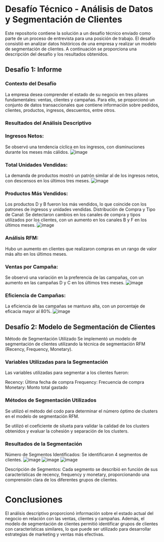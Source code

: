 # Desafío Técnico - Análisis de Datos y Segmentación de Clientes

Este repositorio contiene la solución a un desafío técnico enviado como parte de un proceso de entrevista para una posición de trabajo. El desafío consistió en analizar datos históricos de una empresa y realizar un modelo de segmentación de clientes. A continuación se proporciona una descripción del desafío y los resultados obtenidos.

## Desafío 1: Informe

### Contexto del Desafío
La empresa desea comprender el estado de su negocio en tres pilares fundamentales: ventas, clientes y campañas. Para ello, se proporcionó un conjunto de datos transaccionales que contiene información sobre pedidos, clientes, productos, ingresos, descuentos, entre otros.

### Resultados del Análisis Descriptivo

### Ingresos Netos: 
Se observó una tendencia cíclica en los ingresos, con disminuciones durante los meses más cálidos.
![image](https://github.com/Yesi0/desafio_tecnico/assets/125078076/65d9f5cb-c5d9-4ef1-afea-480072425acd)

### Total Unidades Vendidas:
La demanda de productos mostró un patrón similar al de los ingresos netos, con descensos en los últimos tres meses.
![image](https://github.com/Yesi0/desafio_tecnico/assets/125078076/eeb7eabd-0e55-48ff-99e9-c9d5f2ef998a)

### Productos Más Vendidos: 
Los productos D y B fueron los más vendidos, lo que coincide con los patrones de ingresos y unidades vendidas.
Distribución de Compra y Tipo de Canal: Se detectaron cambios en los canales de compra y tipos utilizados por los clientes, con un aumento en los canales B y F en los últimos meses.
![image](https://github.com/Yesi0/desafio_tecnico/assets/125078076/639442ab-1577-4524-8e11-38e84ab9d8d1)

### Análisis RFM: 
Hubo un aumento en clientes que realizaron compras en un rango de valor más alto en los últimos meses.
### Ventas por Campaña: 
Se observó una variación en la preferencia de las campañas, con un aumento en las campañas D y C en los últimos tres meses.
![image](https://github.com/Yesi0/desafio_tecnico/assets/125078076/ba4cc3f8-fa0b-4cd4-ab3f-7739e6596757)


### Eficiencia de Campañas: 
La eficiencia de las campañas se mantuvo alta, con un porcentaje de eficacia mayor al 80%.
![image](https://github.com/Yesi0/desafio_tecnico/assets/125078076/4bc22ddd-b7fa-417d-a660-4a77d4ac4230)


## Desafío 2: Modelo de Segmentación de Clientes
Método de Segmentación Utilizado
Se implementó un modelo de segmentación de clientes utilizando la técnica de segmentación RFM (Recency, Frequency, Monetary).

### Variables Utilizadas para la Segmentación
Las variables utilizadas para segmentar a los clientes fueron:

Recency: Última fecha de compra
Frequency: Frecuencia de compra
Monetary: Monto total gastado

### Métodos de Segmentación Utilizados
Se utilizó el método del codo para determinar el número óptimo de clusters en el modelo de segmentación RFM.

Se utilizó el coeficiente de silueta para validar la calidad de los clusters obtenidos y evaluar la cohesión y separación de los clusters.

### Resultados de la Segmentación
Número de Segmentos Identificados: Se identificaron 4 segmentos de clientes.
![image](https://github.com/Yesi0/desafio_tecnico/assets/125078076/61ae5180-ff7d-49a1-b056-56aacc2fea7a)
![image](https://github.com/Yesi0/desafio_tecnico/assets/125078076/6fa70afc-003f-4393-b817-9ca4ef5fdbc1)
![image](https://github.com/Yesi0/desafio_tecnico/assets/125078076/0175196c-4606-4f0c-b012-d3860e3b5ac1)


Descripción de Segmentos: Cada segmento se describió en función de sus características de recency, frequency y monetary, proporcionando una comprensión clara de los diferentes grupos de clientes.

# Conclusiones
El análisis descriptivo proporcionó información sobre el estado actual del negocio en relación con las ventas, clientes y campañas. Además, el modelo de segmentación de clientes permitió identificar grupos de clientes con características similares, lo que puede ser utilizado para desarrollar estrategias de marketing y ventas más efectivas.
